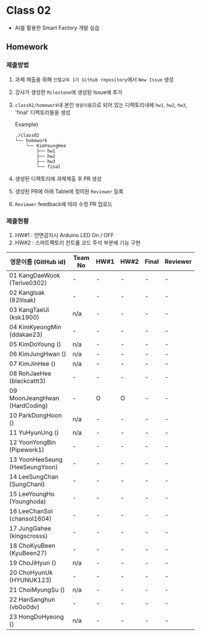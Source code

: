 # Class 02

* AI를 활용한 Smart Factory 개발 실습

## Homework

### 제출방법

1. 과제 제출을 위해 `인텔교육 1기 Github repository`에서 `New Issue` 생성

2. 강사가 생성한 `Milestone`에 생성된 Issue에 추가 

3. `class02/homework`내 본인 `영문이름`으로 되어 있는 디렉토리내에 `hw1`, `hw2`, `hw3`, 'final' 디렉토리들을 생성

    Example)
    ```
    ./class02
    └── homework
        └── KimYoungHee
            ├── hw1
            ├── hw2
            ├── hw3
            └── final
    ```

4. 생성된 디렉토리에 과제제출 후 PR 생성

5. 생성된 PR에 아래 Table에 정의된 `Reviewer` 등록

6. `Reviewer` feedback에 따라 수정 PR 업로드

### 제출현황
1. HW#1 : 안면감지시 Arduino LED On / OFF
2. HW#2 : 스마트팩토리 컨트롤 코드 주석 부분에 기능 구현

| 영문이름 (GitHub id)           | Team No | HW#1 | HW#2 | Final | Reviewer |
|------------------------------|---------|------|------|-------|----------|
| 01 KangDaeWook (Terive0302) | - | - | - | - | - | J-WBaek |
| 02 KangIsak (82lilsak) | - | - | - | - | - | J-WBaek |
| 03 KangTaeUi (ksk1900) | n/a | - | - | - | - | J-WBaek |
| 04 KimKyeongMin (ddakae23) | - | - | - | - | - | J-WBaek |
| 05 KimDoYoung () | n/a | - | - | - | - | J-WBaek |
| 06 KimJungHwan () | n/a | - | - | - | - | J-WBaek |
| 07 KimJinHee () | n/a | - | - | - | - | J-WBaek |
| 08 RohJaeHee (blackcattt3) | - | - | - | - | - | J-WBaek |
| 09 MoonJeangHwan (HardCoding) | - | O | O | - | - | J-WBaek |
| 10 ParkDongHoon () | n/a | - | - | - | - | J-WBaek |
| 11 YuHyunUng () | n/a | - | - | - | - | J-WBaek |
| 12 YoonYongBin (Pipework1) | - | - | - | - | - | J-WBaek |
| 13 YoonHeeSeung (HeeSeungYoon) | - | - | - | - | - | J-WBaek |
| 14 LeeSungChan (SungChanl) | - | - | - | - | - | J-WBaek |
| 15 LeeYoungHo  (Younghoda) | - | - | - | - | - | J-WBaek |
| 16 LeeChanSol  (chansol1604) | - | - | - | - | - | J-WBaek |
| 17 JungGahee	 (kingscrosss) | - | - | - | - | - | J-WBaek |
| 18 ChoKyuBeen (KyuBeen27) | - | - | - | - | - | J-WBaek |
| 19 ChoJiHyun () | n/a | - | - | - | - | J-WBaek |
| 20 ChoHyunUk (HYUNUK123) | - | - | - | - | - | J-WBaek |
| 21 ChoiMyungSu () | n/a | - | - | - | - | J-WBaek |
| 22 HanSanghun (vb0o0dv) | - | - | - | - | - | J-WBaek |
| 23 HongDoHyeong () | n/a | - | - | - | - | J-WBaek |
